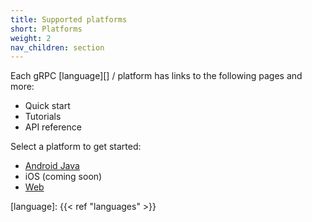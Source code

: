 ```yaml
---
title: Supported platforms
short: Platforms
weight: 2
nav_children: section
---
```


Each gRPC [language][] / platform has links to the following pages and more:

- Quick start
- Tutorials
- API reference

Select a platform to get started:

- [Android Java](android/)
- iOS (coming soon)
- [Web](web/)

[language]: {{< ref "languages" >}}
